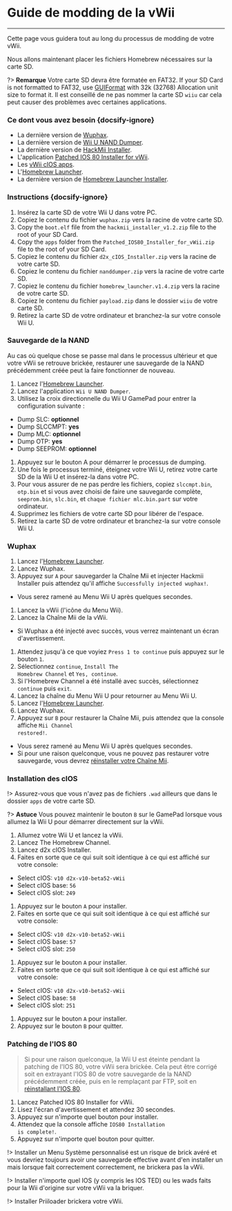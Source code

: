 # Guide de modding de la vWii
---
Cette page vous guidera tout au long du processus de modding de votre vWii.

Nous allons maintenant placer les fichiers Homebrew nécessaires sur la carte SD.

?> **Remarque** Votre carte SD devra être formatée en FAT32. If your SD Card is not formatted to FAT32, use [GUIFormat](https://web.archive.org/web/20200930150014/http://www.ridgecrop.demon.co.uk/guiformat.exe) with 32k (32768) Allocation unit size to format it. Il est conseillé de ne pas nommer la carte SD `wiiu` car cela peut causer des problèmes avec certaines applications.

### Ce dont vous avez besoin {docsify-ignore}

- La dernière version de [Wuphax](http://wiiubru.com/appstore/zips/wuphax.zip).
- La dernière version de [Wii U NAND Dumper](https://github.com/koolkdev/wiiu-nanddumper/releases/latest).
- La dernière version de [HackMii Installer](https://bootmii.org/download/).
- L'application <a href="docs/files/Patched_IOS80_Installer_for_vWii.zip" download>Patched IOS 80 Installer for vWii</a>.
- Les <a href ="docs/files/d2x_cIOS_Installer.zip" download>vWii cIOS apps</a>.
- L'[Homebrew Launcher](https://github.com/dimok789/homebrew_launcher/releases/download/1.4/homebrew_launcher.v1.4.zip).
- La dernière version de [Homebrew Launcher Installer](https://github.com/wiiu-env/homebrew_launcher_installer/releases/download/v1.4/payload.zip).

### Instructions {docsify-ignore}

1. Insérez la carte SD de votre Wii U dans votre PC.
1. Copiez le contenu du fichier `wuphax.zip` vers la racine de votre carte SD.
1. Copy the `boot.elf` file from the <code>hackmii_<wbr>installer_<wbr>v1.2<wbr>.zip</code> file to the root of your SD Card.
1. Copy the `apps` folder from the <code>Patched_<wbr>IOS80_<wbr>Installer_<wbr>for_<wbr>vWii<wbr>.zip</code> file to the root of your SD Card.
1. Copiez le contenu du fichier <code>d2x_<wbr>cIOS_<wbr>Installer<wbr>.zip</code> vers la racine de votre carte SD.
1. Copiez le contenu du fichier `nanddumper.zip` vers la racine de votre carte SD.
1. Copiez le contenu du fichier <code>homebrew_<wbr>launcher.<wbr>v1.4.zip</code> vers la racine de votre carte SD.
1. Copiez le contenu du fichier `payload.zip` dans le dossier `wiiu` de votre carte SD.
1. Retirez la carte SD de votre ordinateur et branchez-la sur votre console Wii U.

### Sauvegarde de la NAND

Au cas où quelque chose se passe mal dans le processus ultérieur et que votre vWii se retrouve brickée, restaurer une sauvegarde de la NAND précédemment créée peut la faire fonctionner de nouveau.

1. Lancez l'[Homebrew Launcher](vwii/browser-exploit).
1. Lancez l'application `Wii U NAND Dumper`.
1. Utilisez la croix directionnelle du Wii U GamePad pour entrer la configuration suivante :
 - Dump SLC: **optionnel**
 - Dump SLCCMPT: **yes**
 - Dump MLC: **optionnel**
 - Dump OTP: **yes**
 - Dump SEEPROM: **optionnel**
1. Appuyez sur le bouton A pour démarrer le processus de dumping.
1. Une fois le processus terminé, éteignez votre Wii U, retirez votre carte SD de la Wii U et insérez-la dans votre PC.
1. Pour vous assurer de ne pas perdre les fichiers, copiez `slccmpt.bin`, `otp.bin` et si vous avez choisi de faire une sauvegarde complète, `seeprom.bin`, `slc.bin`, et `chaque fichier mlc.bin.part` sur votre ordinateur.
1. Supprimez les fichiers de votre carte SD pour libérer de l'espace.
1. Retirez la carte SD de votre ordinateur et branchez-la sur votre console Wii U.

### Wuphax

1. Lancez l'[Homebrew Launcher](vwii/browser-exploit).
1. Lancez Wuphax.
1. Appuyez sur `A` pour sauvegarder la Chaîne Mii et injecter Hackmii Installer puis attendez qu'il affiche <code>Successfully <wbr>injected <wbr>wuphax!</code>.
 - Vous serez ramené au Menu Wii U après quelques secondes.
1. Lancez la vWii (l'icône du Menu Wii).
1. Lancez la Chaîne Mii de la vWii.
 - Si Wuphax a été injecté avec succès, vous verrez maintenant un écran d'avertissement.
1. Attendez jusqu'à ce que voyiez `Press 1 to continue` puis appuyez sur le bouton `1`.
1. Sélectionnez `continue`, <code>Install <wbr>The <wbr>Homebrew <wbr>Channel</code> et `Yes, continue`.
1. Si l'Homebrew Channel a été installé avec succès, sélectionnez `continue` puis `exit`.
1. Lancez la chaîne du Menu Wii U pour retourner au Menu Wii U.
1. Lancez l'[Homebrew Launcher](vwii/browser-exploit).
1. Lancez Wuphax.
1. Appuyez sur `B` pour restaurer la Chaîne Mii, puis attendez que la console affiche <code>Mii <wbr>Channel <wbr>restored!</code>.
 - Vous serez ramené au Menu Wii U après quelques secondes.
 - Si pour une raison quelconque, vous ne pouvez pas restaurer votre sauvegarde, vous devrez [réinstaller votre Chaîne Mii](recover-vwii-ioses-channels).

### Installation des cIOS

!> Assurez-vous que vous n'avez pas de fichiers `.wad` ailleurs que dans le dossier `apps` de votre carte SD.

?> **Astuce** Vous pouvez maintenir le bouton `B` sur le GamePad lorsque vous allumez la Wii U pour démarrer directement sur la vWii.

1. Allumez votre Wii U et lancez la vWii.
1. Lancez The Homebrew Channel.
1. Lancez d2x cIOS Installer.
1. Faites en sorte que ce qui suit soit identique à ce qui est affiché sur votre console:
 - Select cIOS: `v10 d2x-v10-beta52-vWii`
 - Select cIOS base: `56`
 - Select cIOS slot: `249`
1. Appuyez sur le bouton `A` pour installer.
1. Faites en sorte que ce qui suit soit identique à ce qui est affiché sur votre console:
 - Select cIOS: `v10 d2x-v10-beta52-vWii`
 - Select cIOS base: `57`
 - Select cIOS slot: `250`
1. Appuyez sur le bouton `A` pour installer.
1. Faites en sorte que ce qui suit soit identique à ce qui est affiché sur votre console:
 - Select cIOS: `v10 d2x-v10-beta52-vWii`
 - Select cIOS base: `58`
 - Select cIOS slot: `251`
1. Appuyez sur le bouton `A` pour installer.
1. Appuyez sur le bouton `B` pour quitter.

### Patching de l'IOS 80

> Si pour une raison quelconque, la Wii U est éteinte pendant la patching de l'IOS 80, votre vWii sera brickée. Cela peut être corrigé soit en extrayant l'IOS 80 de votre sauvegarde de la NAND précédemment créée, puis en le remplaçant par FTP, soit en [réinstallant l'IOS 80](recover-vwii-ioses-channels).

1. Lancez Patched IOS 80 Installer for vWii.
1. Lisez l'écran d'avertissement et attendez 30 secondes.
1. Appuyez sur n'importe quel bouton pour installer.
1. Attendez que la console affiche <code>IOS80 <wbr>Installation <wbr>is <wbr>complete!</code>.
1. Appuyez sur n'importe quel bouton pour quitter.

!> Installer un Menu Système personnalisé est un risque de brick avéré et vous devriez toujours avoir une sauvegarde effective avant d'en installer un mais lorsque fait correctement correctement, ne brickera pas la vWii.

!> Installer n'importe quel IOS (y compris les IOS TED) ou les wads faits pour la Wii d'origine sur votre vWii va la briquer.

!> Installer Priiloader brickera votre vWii.
